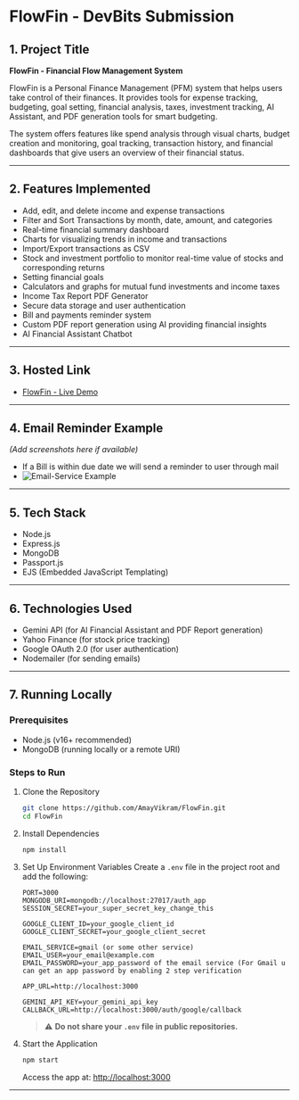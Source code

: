 # FlowFin - DevBits Submission

## 1. Project Title
**FlowFin - Financial Flow Management System**

FlowFin is a Personal Finance Management (PFM) system that helps users take control of their finances. It provides tools for expense tracking, budgeting, goal setting, financial analysis, taxes, investment tracking, AI Assistant, and PDF generation tools for smart budgeting. 

The system offers features like spend analysis through visual charts, budget creation and monitoring, goal tracking, transaction history, and financial dashboards that give users an overview of their financial status.

---

## 2. Features Implemented
- Add, edit, and delete income and expense transactions
- Filter and Sort Transactions by month, date, amount, and categories
- Real-time financial summary dashboard
- Charts for visualizing trends in income and transactions
- Import/Export transactions as CSV
- Stock and investment portfolio to monitor real-time value of stocks and corresponding returns
- Setting financial goals
- Calculators and graphs for mutual fund investments and income taxes
- Income Tax Report PDF Generator
- Secure data storage and user authentication
- Bill and payments reminder system
- Custom PDF report generation using AI providing financial insights
- AI Financial Assistant Chatbot

---

## 3. Hosted Link
- [FlowFin - Live Demo](https://flowfin-2.onrender.com)

---

## 4. Email Reminder Example
*(Add screenshots here if available)*  
- If a Bill is within due date we will send a reminder to user through mail
- ![Email-Service Example](https://drive.google.com/drive/folders/1OXf9yzQj9mDAPkw8u3kPfyjpk0vqOUFG?usp=drive_link)  

---

## 5. Tech Stack
- Node.js
- Express.js
- MongoDB
- Passport.js
- EJS (Embedded JavaScript Templating)

---

## 6. Technologies Used
- Gemini API (for AI Financial Assistant and PDF Report generation)
- Yahoo Finance (for stock price tracking)
- Google OAuth 2.0 (for user authentication)
- Nodemailer (for sending emails)

---

## 7. Running Locally

### Prerequisites
- Node.js (v16+ recommended)
- MongoDB (running locally or a remote URI)

### Steps to Run

1. Clone the Repository
    ```bash
    git clone https://github.com/AmayVikram/FlowFin.git
    cd FlowFin
    ```

2. Install Dependencies
    ```bash
    npm install
    ```

3. Set Up Environment Variables
    Create a `.env` file in the project root and add the following:
    ```env
    PORT=3000
    MONGODB_URI=mongodb://localhost:27017/auth_app
    SESSION_SECRET=your_super_secret_key_change_this

    GOOGLE_CLIENT_ID=your_google_client_id
    GOOGLE_CLIENT_SECRET=your_google_client_secret

    EMAIL_SERVICE=gmail (or some other service)
    EMAIL_USER=your_email@example.com
    EMAIL_PASSWORD=your_app_password of the email service (For Gmail u can get an app password by enabling 2 step verification

    APP_URL=http://localhost:3000

    GEMINI_API_KEY=your_gemini_api_key
    CALLBACK_URL=http://localhost:3000/auth/google/callback
    ```
    > ⚠️ **Do not share your `.env` file in public repositories.**


4. Start the Application
    ```bash
    npm start
    ```
    Access the app at: [http://localhost:3000](http://localhost:3000)

---


